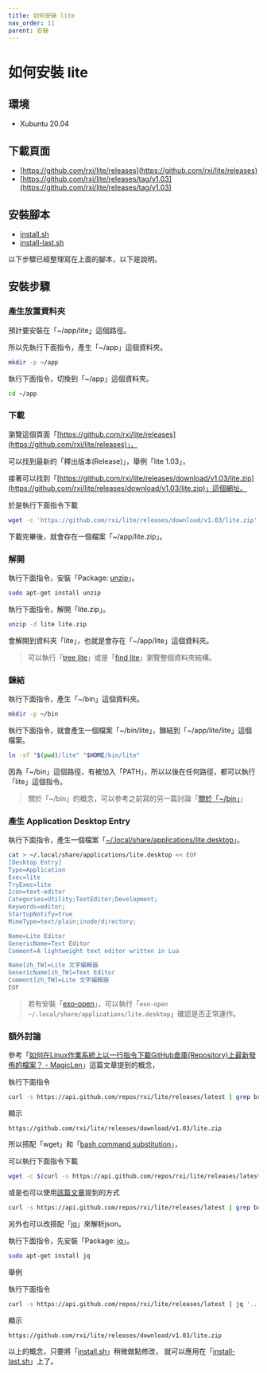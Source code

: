 ```yaml
---
title: 如何安裝 lite
nav_order: 11
parent: 安裝
---
```


# 如何安裝 lite


## 環境

* Xubuntu 20.04

## 下載頁面

* [https://github.com/rxi/lite/releases](https://github.com/rxi/lite/releases)
* [https://github.com/rxi/lite/releases/tag/v1.03](https://github.com/rxi/lite/releases/tag/v1.03)


## 安裝腳本

* [install.sh](https://github.com/samwhelp/note-about-lite-editor/tree/master/demo/lite-installer/install.sh)
* [install-last.sh](https://github.com/samwhelp/note-about-lite-editor/tree/master/demo/lite-installer/install-last.sh)


以下步驟已經整理寫在上面的腳本，以下是說明。

## 安裝步驟

### 產生放置資料夾

預計要安裝在「~/app/lite」這個路徑。

所以先執行下面指令，產生「~/app」這個資料夾。

``` sh
mkdir -p ~/app
```

執行下面指令，切換到「~/app」這個資料夾。

``` sh
cd ~/app
```

### 下載

瀏覽這個頁面「[https://github.com/rxi/lite/releases](https://github.com/rxi/lite/releases)」，

可以找到最新的「釋出版本(Release)」，舉例「lite 1.03」，

接著可以找到「[https://github.com/rxi/lite/releases/download/v1.03/lite.zip](https://github.com/rxi/lite/releases/download/v1.03/lite.zip)」這個網址。

於是執行下面指令下載

``` sh
wget -c 'https://github.com/rxi/lite/releases/download/v1.03/lite.zip'
```

下載完畢後，就會存在一個檔案「~/app/lite.zip」。

### 解開

執行下面指令，安裝「Package: [unzip](https://packages.ubuntu.com/focal/unzip)」。

``` sh
sudo apt-get install unzip
```

執行下面指令，解開「lite.zip」。

``` sh
unzip -d lite lite.zip
```

會解開到資料夾「lite」，也就是會存在「~/app/lite」這個資料夾。

> 可以執行「[tree lite](https://samwhelp.github.io/note-about-lite-editor/read/install/tree-lite.html)」或是「[find lite](https://samwhelp.github.io/note-about-lite-editor/read/install/find-lite.html)」瀏覽整個資料夾結構。

### 鍊結

執行下面指令，產生「~/bin」這個資料夾。

``` sh
mkdir -p ~/bin
```

執行下面指令，就會產生一個檔案「~/bin/lite」，鍊結到「~/app/lite/lite」這個檔案。

``` sh
ln -sf "$(pwd)/lite" "$HOME/bin/lite"
```

因為「~/bin」這個路徑，有被加入「PATH」，所以以後在任何路徑，都可以執行「lite」這個指令。

> 關於「~/bin」的概念，可以參考之前寫的另一篇討論「[關於「~/bin」](https://www.ubuntu-tw.org/modules/newbb/viewtopic.php?post_id=362192#forumpost362192)」

### 產生 Application Desktop Entry

執行下面指令，產生一個檔案「[~/.local/share/applications/lite.desktop](https://github.com/samwhelp/note-about-lite-editor/blob/master/demo/applications/lite.desktop)」。

``` sh
cat > ~/.local/share/applications/lite.desktop << EOF
[Desktop Entry]
Type=Application
Exec=lite
TryExec=lite
Icon=text-editor
Categories=Utility;TextEditor;Development;
Keywords=editor;
StartupNotify=true
MimeType=text/plain;inode/directory;

Name=Lite Editor
GenericName=Text Editor
Comment=A lightweight text editor written in Lua

Name[zh_TW]=Lite 文字編輯器
GenericName[zh_TW]=Text Editor
Comment[zh_TW]=Lite 文字編輯器
EOF
```

> 若有安裝「[exo-open](http://manpages.ubuntu.com/manpages/focal/en/man1/exo-open.1.html)」，可以執行「`exo-open ~/.local/share/applications/lite.desktop`」確認是否正常運作。




### 額外討論

參考「[如何在Linux作業系統上以一行指令下載GitHub倉庫(Repository)上最新發佈的檔案？ - MagicLen](https://magiclen.org/linux-github-latest-release-download/)」這篇文章提到的概念，

執行下面指令

``` sh
curl -s https://api.github.com/repos/rxi/lite/releases/latest | grep browser_download_url | cut -d '"' -f 4
```

顯示

```
https://github.com/rxi/lite/releases/download/v1.03/lite.zip
```

所以搭配「wget」和「[bash command substitution](https://www.gnu.org/software/bash/manual/html_node/Command-Substitution.html)」，

可以執行下面指令下載

``` sh
wget -c $(curl -s https://api.github.com/repos/rxi/lite/releases/latest | grep browser_download_url | cut -d '"' -f 4)
```

或是也可以使用[該篇文章](https://magiclen.org/linux-github-latest-release-download/)提到的方式

``` sh
curl -s https://api.github.com/repos/rxi/lite/releases/latest | grep browser_download_url | cut -d '"' -f 4 | wget -q -i -
```

另外也可以改搭配「[jq](http://manpages.ubuntu.com/manpages/focal/en/man1/jq.1.html)」來解析json。

執行下面指令，先安裝「Package: [jq](https://packages.ubuntu.com/focal/jq)」。

``` sh
sudo apt-get install jq
```

舉例

執行下面指令

``` sh
curl -s https://api.github.com/repos/rxi/lite/releases/latest | jq '..|.browser_download_url?' | grep releases | cut -d '"' -f 2
```

顯示

```
https://github.com/rxi/lite/releases/download/v1.03/lite.zip
```

以上的概念，只要將「[install.sh](https://github.com/samwhelp/note-about-lite-editor/tree/master/demo/lite-installer/install.sh)」稍微做點修改，
就可以應用在「[install-last.sh](https://github.com/samwhelp/note-about-lite-editor/tree/master/demo/lite-installer/install-last.sh)」上了。


